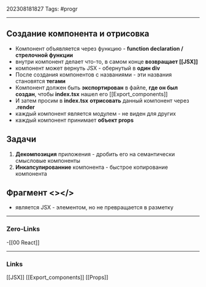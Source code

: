 202308181827
Tags: #progr 

---
## Создание компонента и отрисовка
- Компонент объявляется через функцию - **function declaration / стрелочной функции** 
- внутри компонент делает что-то, в самом конце **возвращает [[JSX]]** 
- компонент может вернуть JSX - обернутый в **один div**
- После создания компонентов с названиями - эти названия становятся **тегами**
- Компонент должен быть **экспортирован** в файле, **где он был создан**, чтобы **index.tsx** нашел его [[Export_components]]
- И затем просим в **index.tsx** **отрисовать** данный компонент через **.render** 
- каждый компонент является модулем - не виден для других
- каждый компонент принимает **объект props**
## Задачи
1.  **Декомпозиция** приложения - дробить его на семантически смысловые компоненты
2. **Инкапсулированние** компонента - быстрое копирование компонента 
## Фрагмент  **<></>** 
- является JSX - элементом, но не превращается в разметку

---
### Zero-Links
-[[00 React]]

---
### Links
[[JSX]]
[[Export_components]]
[[Props]]